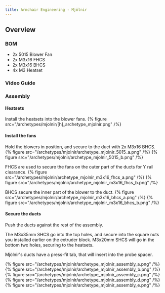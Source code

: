```yaml
---
title: Armchair Engineering - Mjölnir
---
```


## Overview


### BOM
- 2x 5015 Blower Fan
- 2x M3x16 FHCS
- 2x M3x16 BHCS
- 4x M3 Heatset

### Video Guide


### Assembly

#### Heatsets
Install the heatsets into the blower fans.
{% figure src="/archetypes/mjolnir/[h]_archetype_mjolnir.png" /%}

#### Install the fans
Hold the blowers in position, and secure to the duct with 2x M3x16 BHCS.
{% figure src="/archetypes/mjolnir/archetype_mjolnir_5015_a.png" /%}
{% figure src="/archetypes/mjolnir/archetype_mjolnir_5015_b.png" /%}

FHCS are used to secure the fans on the outer part of the ducts for Y rail clearance.
{% figure src="/archetypes/mjolnir/archetype_mjolnir_m3x16_fhcs_a.png" /%}
{% figure src="/archetypes/mjolnir/archetype_mjolnir_m3x16_fhcs_b.png" /%}

BHCS secure the inner part of the blower to the duct.
{% figure src="/archetypes/mjolnir/archetype_mjolnir_m3x16_bhcs_a.png" /%}
{% figure src="/archetypes/mjolnir/archetype_mjolnir_m3x16_bhcs_b.png" /%}

#### Secure the ducts
Push the ducts against the rest of the assembly.

The M3x35mm SHCS go into the top holes, and secure into the square nuts you installed earlier on the extruder block.
M3x20mm SHCS will go in the bottom two holes, securing to the heatsets.

Mjölnir's ducts have a press-fit tab, that will insert into the probe spacer.

{% figure src="/archetypes/mjolnir/archetype_mjolnir_assembly_a.png" /%}
{% figure src="/archetypes/mjolnir/archetype_mjolnir_assembly_b.png" /%}
{% figure src="/archetypes/mjolnir/archetype_mjolnir_assembly_c.png" /%}
{% figure src="/archetypes/mjolnir/archetype_mjolnir_assembly_d.png" /%}
{% figure src="/archetypes/mjolnir/archetype_mjolnir_assembly_e.png" /%}
